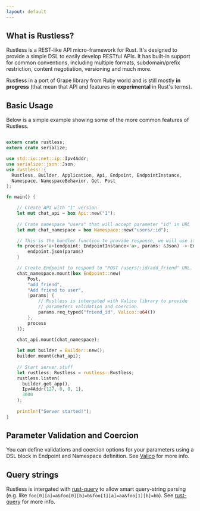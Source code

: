 ```yaml
---
layout: default
---
```


## What is Rustless?

Rustless is a REST-like API micro-framework for Rust. It's designed to provide a simple DSL to easily develop RESTful APIs. It has built-in support for common conventions, including multiple formats, subdomain/prefix restriction, content negotiation, versioning and much more.

Rustless in a port of Grape library from Ruby world and is still mostly **in progress** (that mean that API and features in
**experimental** in Rust's terms).

[Grape]: https://raw.githubusercontent.com/intridea/grape

## Basic Usage

Below is a simple example showing some of the more common features of Rustless.

~~~rust

extern crate rustless;
extern crate serialize;

use std::io::net::ip::Ipv4Addr;
use serialize::json::Json;
use rustless::{
  Rustless, Builder, Application, Api, Endpoint, EndpointInstance, 
  Namespace, NamespaceBehavior, Get, Post
};

fn main() {

    // Create API with "1" version
    let mut chat_api = box Api::new("1");
    
    // Crate namespace "users" that will accept parameter "id" in URL
    let mut chat_namespace = box Namespace::new("users/:id");

    // This is the handler function to provide response, we will use it later
    fn process<'a>(endpoint: EndpointInstance<'a>, params: &Json) -> EndpointInstance<'a> {
        endpoint.json(params)
    }

    // Create Endpoint to respond to "POST /users/:id/add_friend" URL.
    chat_namespace.mount(box Endpoint::new(
        Post,
        "add_friend",
        "Add friend to user",
        |params| { 
            // Rustless is intergated with Valico library to provide
            // parameters validation and coercion.
            params.req_typed("friend_id", Valico::u64())
        },
        process
    ));

    chat_api.mount(chat_namespace);
  
    let mut builder = Builder::new();
    builder.mount(chat_api);
  
    // Start server stuff
    let rustless: Rustless = rustless::Rustless;
    rustless.listen(
      builder.get_app(),
      Ipv4Addr(127, 0, 0, 1),
      3000
    );
  
    println!("Server started!");
}

~~~

## Parameter Validation and Coercion

You can define validations and coercion options for your parameters using a DSL block in 
Endpoint and Namespace definition. See [Valico] for more info.

[Valico]: https://github.com/rustless/valico

## Query strings

Rustless is intergated with [rust-query] to allow smart query-string parsing 
(e.g. like `foo[0][a]=a&foo[0][b]=b&foo[1][a]=aa&foo[1][b]=bb`). See [rust-query] for more info.

[rust-query]: https://github.com/rustless/rust-query

